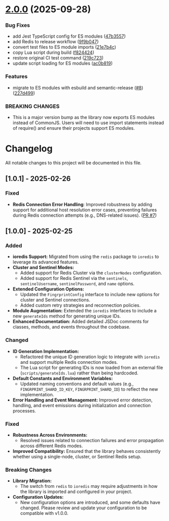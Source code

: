 # [2.0.0](https://github.com/Dreamystify/fingrprint/compare/v1.0.1...v2.0.0) (2025-09-28)


### Bug Fixes

* add Jest TypeScript config for ES modules ([47b3557](https://github.com/Dreamystify/fingrprint/commit/47b355721ae2e2bcc4c8d771d71e985672c72ea4))
* add Redis to release workflow ([9f9b047](https://github.com/Dreamystify/fingrprint/commit/9f9b047095329e8ebd0d0b0d01fe29c523d37810))
* convert test files to ES module imports ([21e7b4c](https://github.com/Dreamystify/fingrprint/commit/21e7b4c6467c067cbfc6dfec5c828439779e6a0b))
* copy Lua script during build ([f824424](https://github.com/Dreamystify/fingrprint/commit/f8244242d539a3253121b257fb5029a1a05f4319))
* restore original CI test command ([219c723](https://github.com/Dreamystify/fingrprint/commit/219c72384474aa18a7101da466137b4cbb60680b))
* update script loading for ES modules ([ac0b819](https://github.com/Dreamystify/fingrprint/commit/ac0b8195356d0c67b3e35550c974eaee42d6d436))


### Features

* migrate to ES modules with esbuild and semantic-release ([#8](https://github.com/Dreamystify/fingrprint/issues/8)) ([227d499](https://github.com/Dreamystify/fingrprint/commit/227d499dc55f841ba2b9cff55dc9ddcfc0aa9853))


### BREAKING CHANGES

* This is a major version bump as the library now 
exports ES modules instead of CommonJS. Users will need to use 
import statements instead of require() and ensure their projects 
support ES modules.

# Changelog

All notable changes to this project will be documented in this file.

## [1.0.1] - 2025-02-26

### Fixed

- **Redis Connection Error Handling**: Improved robustness by adding support for additional host resolution error cases, preventing failures during Redis connection attempts (e.g., DNS-related issues). ([PR #7](https://github.com/Dreamystify/fingrprint/pull/7))

## [1.0.0] - 2025-02-25

### Added

- **ioredis Support:** Migrated from using the `redis` package to `ioredis` to leverage its advanced features.
- **Cluster and Sentinel Modes:**  
  - Added support for Redis Cluster via the `clusterNodes` configuration.
  - Added support for Redis Sentinel via the `sentinels`, `sentinelUsername`, `sentinelPassword`, and `name` options.
- **Extended Configuration Options:**  
  - Updated the `FingrprintConfig` interface to include new options for cluster and Sentinel connections.
  - Added custom retry strategies and reconnection policies.
- **Module Augmentation:** Extended the `ioredis` interfaces to include a new `generateIds` method for generating unique IDs.
- **Enhanced Documentation:** Added detailed JSDoc comments for classes, methods, and events throughout the codebase.

### Changed

- **ID Generation Implementation:**  
  - Refactored the unique ID generation logic to integrate with `ioredis` and support multiple Redis connection modes.
  - The Lua script for generating IDs is now loaded from an external file (`scripts/generateIds.lua`) rather than being hardcoded.
- **Default Constants and Environment Variables:**  
  - Updated naming conventions and default values (e.g., `FINGRPRINT_SHARD_ID_KEY`, `FINGRPRINT_SHARD_ID`) to reflect the new implementation.
- **Error Handling and Event Management:** Improved error detection, handling, and event emissions during initialization and connection processes.

### Fixed

- **Robustness Across Environments:**  
  - Resolved issues related to connection failures and error propagation across different Redis modes.
- **Improved Compatibility:** Ensured that the library behaves consistently whether using a single-node, cluster, or Sentinel Redis setup.

### Breaking Changes

- **Library Migration:**  
  - The switch from `redis` to `ioredis` may require adjustments in how the library is imported and configured in your project.
- **Configuration Updates:**  
  - New configuration options are introduced, and some defaults have changed. Please review and update your configuration to be compatible with v1.0.0.
